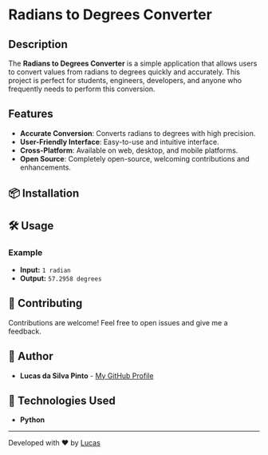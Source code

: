 # Radians to Degrees Converter


## Description

The **Radians to Degrees Converter** is a simple application that allows users to convert values from radians to degrees quickly and accurately. This project is perfect for students, engineers, developers, and anyone who frequently needs to perform this conversion.

## Features

- **Accurate Conversion**: Converts radians to degrees with high precision.
- **User-Friendly Interface**: Easy-to-use and intuitive interface.
- **Cross-Platform**: Available on web, desktop, and mobile platforms.
- **Open Source**: Completely open-source, welcoming contributions and enhancements.

## 📦 Installation

## 🛠️ Usage

### Example

- **Input:** `1 radian`
- **Output:** `57.2958 degrees`


## 🤝 Contributing

Contributions are welcome! Feel free to open issues and give me a feedback.


## 📝 Author

- **Lucas da Silva Pinto** - [My GitHub Profile]([https://github.com/your-username](https://github.com/lucassilvapinto))

## 🎯 Technologies Used

- **Python**

---

Developed with ❤️ by [Lucas]([https://github.com/your-username](https://github.com/lucassilvapinto))
